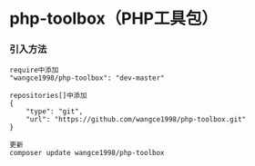 # php-toolbox（PHP工具包）

### 引入方法
```text
require中添加
"wangce1998/php-toolbox": "dev-master"

repositories[]中添加
{
    "type": "git",
    "url": "https://github.com/wangce1998/php-toolbox.git"
}

更新
composer update wangce1998/php-toolbox
```

